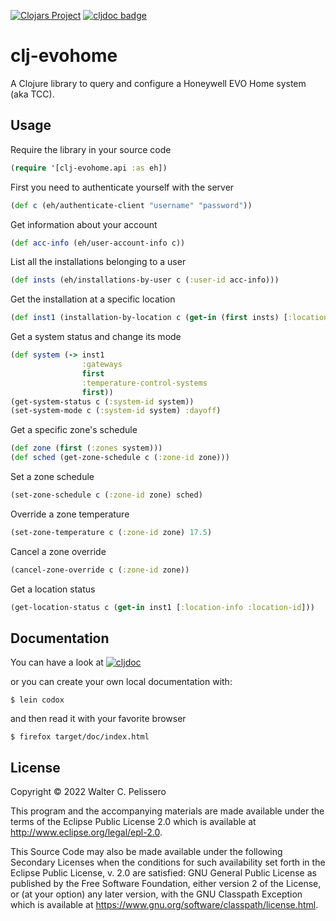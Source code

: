 [![Clojars Project](https://img.shields.io/clojars/v/io.github.fourteatoo/clj-evohome.svg?include_prereleases)](https://clojars.org/io.github.fourteatoo/clj-evohome)
[![cljdoc badge](https://cljdoc.org/badge/io.github.fourteatoo/clj-evohome)](https://cljdoc.org/d/io.github.fourteatoo/clj-evohome)



# clj-evohome

A Clojure library to query and configure a Honeywell EVO Home system
(aka TCC).

## Usage

Require the library in your source code

```clojure
(require '[clj-evohome.api :as eh])
```

First you need to authenticate yourself with the server

```clojure
(def c (eh/authenticate-client "username" "password"))
```

Get information about your account

```clojure
(def acc-info (eh/user-account-info c))
```

List all the installations belonging to a user

```clojure
(def insts (eh/installations-by-user c (:user-id acc-info)))
```

Get the installation at a specific location

```clojure
(def inst1 (installation-by-location c (get-in (first insts) [:location-info :location-id])))
```

Get a system status and change its mode

```clojure
(def system (-> inst1
                :gateways
                first
                :temperature-control-systems
                first))
(get-system-status c (:system-id system))
(set-system-mode c (:system-id system) :dayoff)
```

Get a specific zone's schedule

```clojure
(def zone (first (:zones system)))
(def sched (get-zone-schedule c (:zone-id zone)))
```

Set a zone schedule

```clojure
(set-zone-schedule c (:zone-id zone) sched)
```

Override a zone temperature

```clojure
(set-zone-temperature c (:zone-id zone) 17.5)
```

Cancel a zone override

```clojure
(cancel-zone-override c (:zone-id zone))
```

Get a location status

```clojure
(get-location-status c (get-in inst1 [:location-info :location-id]))
```

## Documentation

You can have a look at [![cljdoc](https://cljdoc.org/badge/io.github.fourteatoo/clj-evohome)](https://cljdoc.org/d/io.github.fourteatoo/clj-evohome)

or you can create your own local documentation with:

```shell
$ lein codox
```

and then read it with your favorite browser

```shell
$ firefox target/doc/index.html
```




## License

Copyright © 2022 Walter C. Pelissero

This program and the accompanying materials are made available under the
terms of the Eclipse Public License 2.0 which is available at
http://www.eclipse.org/legal/epl-2.0.

This Source Code may also be made available under the following Secondary
Licenses when the conditions for such availability set forth in the Eclipse
Public License, v. 2.0 are satisfied: GNU General Public License as published by
the Free Software Foundation, either version 2 of the License, or (at your
option) any later version, with the GNU Classpath Exception which is available
at https://www.gnu.org/software/classpath/license.html.
